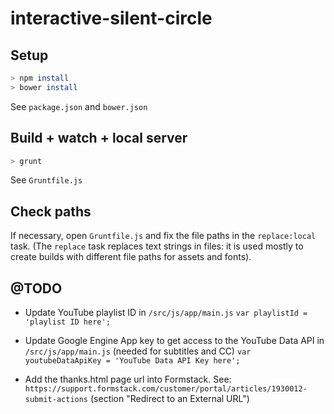 # interactive-silent-circle


## Setup

```bash
> npm install
> bower install
```
See ```package.json``` and ```bower.json```


## Build + watch + local server

```bash
> grunt
```
See ```Gruntfile.js```


## Check paths

If necessary, open ```Gruntfile.js``` and fix the file paths in the ```replace:local``` task.
(The ```replace``` task replaces text strings in files: it is used mostly to create builds with different file paths for assets and fonts).


## @TODO

- Update YouTube playlist ID in ```/src/js/app/main.js```
```var playlistId = 'playlist ID here';```

- Update Google Engine App key to get access to the YouTube Data API in ```/src/js/app/main.js``` (needed for subtitles and CC)
```var youtubeDataApiKey = 'YouTube Data API Key here';```

- Add the thanks.html page url into Formstack.
See: ```https://support.formstack.com/customer/portal/articles/1930012-submit-actions``` (section "Redirect to an External URL")